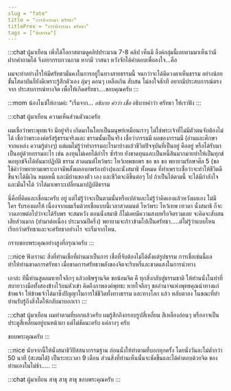 ```yaml
---
slug = "fate"
title = "การพิจารณา ศรัทธา"
titlePrev = "การพิจารณา ศรัทธา"
tags = ["ข้อธรรม"]
---
```



:::chat ผู้มาเยือน
เพิ่งได้โอกาสตามดูคลิปประมาณ 7-8 คลิป เห็นมี
ลิ้งค์กลุ่มนี้เลยตามมาเห็นว่ามีฝากคำถามได้ จึงอยากรบกวนถาม หากมี
วาสนา หวังจักได้คำตอบเพื่อลงใจ...คือ

ผมจะทำอย่างไรให้มีศรัทธามั่นคงในการอยู่ในทางสายธรรมนี้
จนกว่าจะได้มีดวงตาเห็นธรรม อย่างน้อยขั้นโสดาบันก็ยังดีเพราะรู้สึกตัวเอง
ลุ่มๆ ดอนๆ เหลือเกิน สับสน ไม่ลงใจสักที อยากมีประสบการณ์ตรงจาก
ประสบการณ์ทางจิต เพื่อให้เกิดศรัทธา....ขอบคุณครับ
:::

:::mom
น้องไนซ์ให้ถามค่ะ "เริ่มจาก... *อธิบาย คำว่า เชื่อ* อธิบายคำว่า ศรัทธา ให้เราฟัง
:::

:::chat ผู้มาเยือน
ความเห็นส่วนตัวนะครับ

ผมเชื่อว่าพระพุทธเจ้า มีอยู่จริง เกิดมาในโลกเป็นมนุษย์เหมือนเราๆ
ไม่ใช่พระเจ้าที่ไม่มีตัวตนจับต้องไม่ได้ เชื่อว่าพระองค์ตรัสรู้ธรรมจริงและ
ธรรมนั้นเป็นจริง เชื่อว่ากรรมมี ผลของกรรมมี (อ่านและศึกษาจากแหล่ง
ความรู้ต่างๆ) แต่ผมไม่รู้ว่าทำกรรมอะไรมาบ้างแล้วชีวิตปัจจุบันที่เป็นอยู่
คืออยู่ หรือได้รับมาเป็นอยู่ด้วยกรรมอะไร เช่น ลงทุนไม่เคยได้กำไร ซ้ำร้าย
ยังขาดทุนและเป็นหนี้สินมากมายทำให้เป็นทุกข์ พอทุกข์จึงได้หันมาปฏิบัติ
ธรรม สวดมนต์ไหว้พระ ไหว้เทพขอพร ขอ ขอ ขอ พยายามรักษาศีล 5 (ขอ
ใช้คำว่าพยายามเพราะอาจมีพลั้งผลอบกพร่องบ้าง)และนั่งสมาธิ ทั้งหมด
ที่ทำเพราะเชื่อว่าจะทำให้ชีวิตดีขึ้นจะได้มีเงิน หมดหนี้ และมีบ้านของตัว
เอง และชีวิตจะดีขึ้นต่อๆ ไป ถ้าเป็นได้ตามนี้ จะได้มีกำลังใจ และมั่นใจได้
ว่าได้มาเพราะเปลี่ยนมาปฏิบัติธรรม

นี่คือที่คิดและเชื่อนะครับ
อยู่ แต่ไม่รู้ว่าจะเป็นตามนั้นหรือเปล่าและไม่รู้ว่าคิดเองแล้วหวังผลเอง ไม่มีใคร
รับรองผลให้ เนื่องจากผมเริ่มด้วยเชื่อแบบนี้เวลาสวดมนต์ ไหว้พระ ไหว้เทพ
เทวดา นั่งสมาธิ ก็จะวาดภาพต่อไปว่าจะได้รับพร จะสมหวัง ตอนนั่งสมาธิ
ก็ไม่เคยมีความสงบหรือจิตรวมเลย จะคิดจะสับสนเสียส่วนมาก (ทำมาต่อเนื่อง
ประมาณปีครึ่ง) พยายามจะก้าวข้ามไปเป็นศรัทธา.....ต่ไม่รู้ว่าแบบไหน
เรียกว่าศรัทธาและจะศรัทธาอย่างไร จะเริ่มจากไหน.

กราบขอบพระคุณอย่างสูงที่กรุณาครับ
:::

:::nice
ฟังเรานะ สิ่งที่ท่านเชื่อที่ผ่านมาเป็นการ
เชื่อที่จับต้องไม่ได้ตั้งแต่รูปธรรม การเชื่อเช่นนี้แล ทำให้ท่านขาดการศรัทธา
เมื่อขาดการศรัทธาพลังของจิตจะริบหรี่และขาดแสงในการนำทาง

เอาล่ะ ทีนี้ท่านสูดลมหายใจลึกๆ แล้วอธิษฐานจิต ขอน้อมจิต คื
ทุกสิ่งกลับสู่ธรรมชาติ ให้ท่านนั่งในท่าที่สบายวางมือทั้งสองข้างไว้บนหัวเข่า
คิดถึงภาพองค์พุทธะ หายใจลึกๆ ขออำนาจแห่งพุทธคุณนำทางแก่ข้าพเจ้า
ให้ข้าพเจ้าได้มาซึ่งปัญญาในการใช้ชีวิตทั้งทางธรรม และทางโลก แล้ว
หลับตาลง ในขณะที่ทำท่านรับรู้ถึงสิ่งใดให้กลับมาบอกเรา
:::

:::chat ผู้มาเยือน
ผมทำตามที่บอกแล้วครับ ผมรู้สึกถึงกรอบรูปสี่เหลี่ยม
สีเหลืองอ่อนๆ หรืออาจเป็นประตูสี่เหลี่ยมอยู่บนหน้าผา แต่ไม่ชัดนะครับ
แค่ลางๆ ครับ

ขอบพระคุณครับ
:::

:::nice
นับจากนี้ให้นั่งสมาธิวิปัสสนากรรมฐาน
ก่อนนั่งให้ทำตามที่บอกทุกครั้ง โดยนั่งวันละไม่ต่ำกว่า 50 นาที (สะสมได้)
เป็นระยะเวลา 9 เดือน ส่วนสิ่งที่ท่านเห็นนั้นจะชัดขึ้นและได้คำตอบด้วยจิต
ของท่านเองในไม่ช้า.....
:::

:::chat ผู้มาเยือน
สาธุ สาธุ สาธุ ขอบพระคุณครับ
:::
